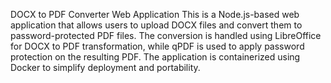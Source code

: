 DOCX to PDF Converter Web Application
This is a Node.js-based web application that allows users to upload DOCX files and convert them to password-protected PDF files. The conversion is handled using LibreOffice for DOCX to PDF transformation, while qPDF is used to apply password protection on the resulting PDF. The application is containerized using Docker to simplify deployment and portability.
